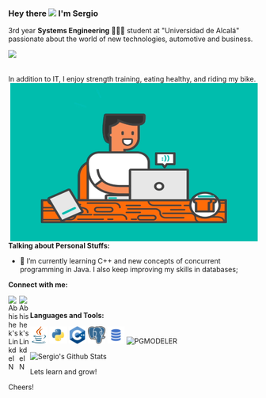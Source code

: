 ### Hey there <img src="https://media.giphy.com/media/hvRJCLFzcasrR4ia7z/giphy.gif" width="25px"> I'm Sergio
3rd year **Systems Engineering** 👨🏻‍💻 student at "Universidad de Alcalá" passionate about the world of new technologies, automotive and business.

![](https://visitor-badge.glitch.me/badge?page_id=sennayrton.sennayrton)


<br />
In addition to IT, I enjoy strength training, eating healthy, and riding my bike.

<img align="right" alt="GIF" src="https://github.com/sennayrton/sennayrton/blob/main/code2.gif" width="500" height="320" />

**Talking about Personal Stuffs:**

- 🌱 I’m currently learning C++ and new concepts of concurrent programming in Java. I also keep improving my skills in databases;

**Connect with me:**

<a href="https://www.linkedin.com/in/sergiopicazoserrano/">
  <img align="left" alt="Abhishek's LinkdeIN" width="22px" src="https://cdn.jsdelivr.net/npm/simple-icons@v3/icons/linkedin.svg" />
</a>
<a href="https://dev.to/sennayrton">
  <img align="left" alt="Abhishek's LinkdeIN" width="22px" src="https://github.com/stephenajulu/WaylonWalker/blob/main/icon/dev.png?raw=true" />
</a>
<br />

**Languages and Tools:**  

<img src="https://raw.githubusercontent.com/github/explore/80688e429a7d4ef2fca1e82350fe8e3517d3494d/topics/java/java.png" alt="JAVA"
	width="35" height="35" />
<img src="https://raw.githubusercontent.com/github/explore/80688e429a7d4ef2fca1e82350fe8e3517d3494d/topics/python/python.png" alt="PYTHON"
	width="35" height="35" />
<img src="https://raw.githubusercontent.com/github/explore/80688e429a7d4ef2fca1e82350fe8e3517d3494d/topics/cpp/cpp.png" alt="CPP"
	width="35" height="35" />
<img src="https://raw.githubusercontent.com/github/explore/80688e429a7d4ef2fca1e82350fe8e3517d3494d/topics/postgresql/postgresql.png" alt="POSTGRESQL"
	width="35" height="35" />
<img src="https://raw.githubusercontent.com/github/explore/80688e429a7d4ef2fca1e82350fe8e3517d3494d/topics/sql/sql.png" alt="SQL"
	width="35" height="35" />
<img src="https://raw.githubusercontent.com/github/explore/80688e429a7d4ef2fca1e82350fe8e3517d3494d/topics/pgmodeler/pgmodeler.png" alt="PGMODELER"
	width="35" height="35" />



![Sergio's Github Stats](https://github-readme-stats.vercel.app/api?username=sennayrton&show_icons=true&theme=radical)

Lets learn and grow!

Cheers!


